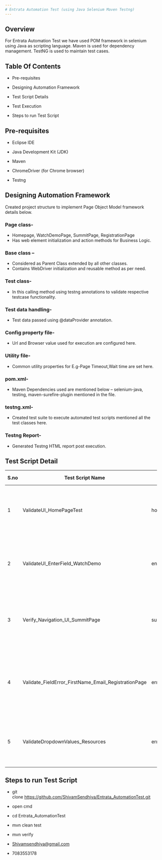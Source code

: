 ```yaml
---
# Entrata Automation Test (using Java Selenium Maven Testng)
---
```


## Overview

For Entrata Automation Test we have used POM framework in selenium using
Java as scripting language. Maven is used for dependency management.
TestNG is used to maintain test cases.

## Table Of Contents

-   Pre-requisites

-   Designing Automation Framework

-   Test Script Details

-   Test Execution

-   Steps to run Test Script

## Pre-requisites

-   Eclipse IDE

-   Java Development Kit (JDK)

-   Maven

-   ChromeDriver (for Chrome browser)

-   Testng

## Designing Automation Framework

Created project structure to implement Page Object Model framework details below.
###	Page class- 
  * Homepage, WatchDemoPage, SummitPage, RegistrationPage
  *	Has  web element initialization and action methods for Business Logic.
###	Base class –
  *	Considered as Parent Class extended by all other classes.
  *	Contains WebDriver initialization and reusable method as per need.  
###	Test class-
  *	In this calling method using testng annotations to validate respective testcase functionality.
###	Test data handling-
  *	Test data passed using @dataProvider annotation. 
###	Config property file-
  *	Url and Browser value used for execution are configured here.
###	Utility file-
  *	Common utility properties for E.g-Page Timeout,Wait time are set here.
###	pom.xml-
  *	Maven Dependencies used are mentioned below – 
selenium-java, testing, maven-surefire-plugin mentioned in the file.
###	testng.xml-
*	Created test suite to execute automated test scripts mentioned all the test classes here.
###	Testng Report-
*	Generated Testng HTML report post execution.

## Test Script Detail

| S.no    | Test Script Name | Test Method Name | Functional Flow |
| -------- | ------- |-------- | ------- |
| 1 | ValidateUI_HomePageTest | homenPageTitleTest() | Verifies the title of the homepage and checks if the Sign In button is displayed. Close browser instance. |
| 2 | ValidateUI_EnterField_WatchDemo |	enterFieldsWatchDemo() | Clicks the Watch Demo button, enters user information, and verifies the presence of the submit button. |
| 3 | Verify_Navigation_UI_SummitPage | summitPageValidation() | Navigates to the Summit page using window handles and validates the presence of Assert and Overview links. |
| 4 | Validate_FieldError_FirstName_Email_RegistrationPage | errorRegistrationValidation() | Navigates to the Registration page, checks for the First Name error message, and then validates the Email error message with an invalid input. |
| 5 | ValidateDropdownValues_Resources | errorRegistrationValidatiom | Navigates to the Registration page, checks for the First Name error message, and then validates. |

## Steps to run Test Script

- git  clone <https://github.com/ShivamSendhiya/Entrata_AutomationTest.git> 
- open cmd
- cd Entrata_AutomationTest
- mvn clean test
- mvn verify

- Shivamsendhiya@gmail.com
- 7083553178
